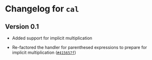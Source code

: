 # Changelog for `cal`

## Version 0.1

- Added support for implicit multiplication

- Re-factored the handler for parenthesed expressions to prepare for implicit
multiplication ([`#415657f`])

[`#415657f`]: https://github.com/cal/commit/